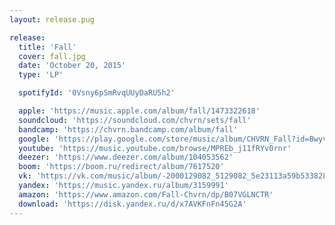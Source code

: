 ```yaml
---
layout: release.pug

release:
  title: 'Fall'
  cover: fall.jpg
  date: 'October 20, 2015'
  type: 'LP'

  spotifyId: '0Vsny6pSmRvqUUyDaRU5h2'

  apple: 'https://music.apple.com/album/fall/1473322618'
  soundcloud: 'https://soundcloud.com/chvrn/sets/fall'
  bandcamp: 'https://chvrn.bandcamp.com/album/fall'
  google: 'https://play.google.com/store/music/album/CHVRN_Fall?id=Bwyvvvuhrbqg2wt5hf446lpawxe'
  youtube: 'https://music.youtube.com/browse/MPREb_j11fRYv0rnr'
  deezer: 'https://www.deezer.com/album/104053562'
  boom: 'https://boom.ru/redirect/album/7617520'
  vk: 'https://vk.com/music/album/-2000129082_5129082_5e23113a59b533828c'
  yandex: 'https://music.yandex.ru/album/3159991'
  amazon: 'https://www.amazon.com/Fall-Chvrn/dp/B07VGLNCTR'
  download: 'https://disk.yandex.ru/d/x7AVKFnFn45G2A'
---
```

